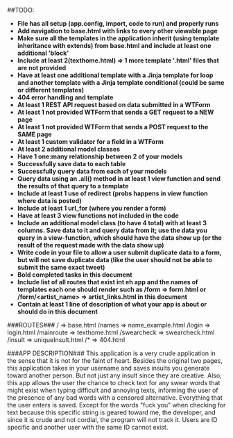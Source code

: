 ##TODO:
- **File has all setup (app.config, import, code to run) and properly runs**
- **Add navigation to base.html with links to every other viewable page**
- **Make sure all the templates in the application inherit (using template inheritance with **extends**) from base.html and include at least one additional **'block'****
- **Include at least 2(texthome.html) => 1 more template '.html' files that are not provided**
- **Have at least one additional template with a Jinja template for loop and another template with a Jinja template conditional (could be same or different templates)**
- **404 error handling and template**
- **At least 1 REST API request based on data submitted in a WTForm**
- **At least 1 not provided WTForm that sends a GET request to a **NEW** page**
- **At least 1 not provided WTForm that sends a POST request to the **SAME** page**
- **At least 1 custom validator for a field in a WTForm**
- **At least 2 additional model classes**
- **Have 1 one:many relationship between 2 of your models**
- **Successfully save data to each table**
- **Successfully query data from each of your models**
- **Query data using an **.all()** method in at least 1 view function and send the results of that query to a template**
- **Include at least 1 use of **redirect** (probs happens in view function where data is posted)**
- **Include at least 1 **url_for** (where you render a form)**
- **Have at least 3 view functions not included in the code**
- **Include an additional model class (to have 4 total) with at least 3 columns. Save data to it and query data from it; use the data you query in a view-function, which should have the data show up (or the result of the request made with the data show up)**
- **Write code in your file to allow a user submit duplicate data to a form, but will not save duplicate data (like the user should not be able to submit the same exact tweet)**
- **Bold completed tasks in this document**
- **Include list of all routes that exist int eh app and the names of templates each one should render such as /form => form.html or /form/<artist_name> => artist_links.html in this document**
- **Contain at least 1 line of description of what your app is about or should do in this document**

###ROUTES###
/ => base.html
/names => name_example.html
/login => login.html
/mainroute => texthome.html
/swearcheck => swearcheck.html
/insult => uniqueInsult.html
/* => 404.html

###APP DESCRIPTION###
This application is a very crude application in the sense that it is not for the faint of heart. Besides the original two pages, this application takes in your username and saves insults you generate toward another person. But not just any insult since they are creative. Also, this app allows the user the chance to check text for any swear words that might exist when typing difficult and annoying texts, informing the user of the presence of any bad words with a censored alternative. Everything that the user enters is saved. Except for the words "fuck you" when checking for text because this specific string is geared toward me, the developer, and since it is crude and not cordial, the program will not track it. Users are ID specific and another user with the same ID cannot exist.